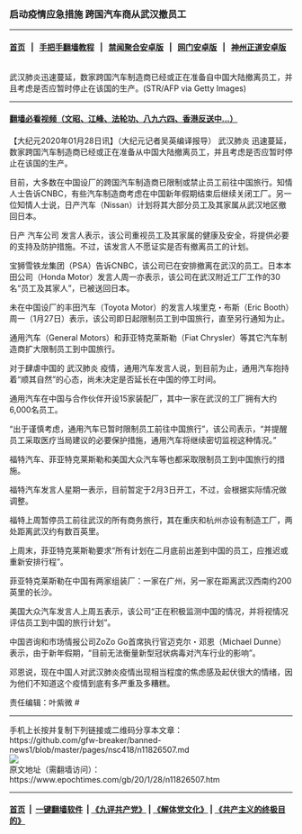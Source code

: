 ### 启动疫情应急措施 跨国汽车商从武汉撤员工
------------------------

#### [首页](https://github.com/gfw-breaker/banned-news1/blob/master/README.md) &nbsp;&nbsp;|&nbsp;&nbsp; [手把手翻墙教程](https://github.com/gfw-breaker/guides/wiki) &nbsp;&nbsp;|&nbsp;&nbsp; [禁闻聚合安卓版](https://github.com/gfw-breaker/bn-android) &nbsp;&nbsp;|&nbsp;&nbsp; [网门安卓版](https://github.com/oGate2/oGate) &nbsp;&nbsp;|&nbsp;&nbsp; [神州正道安卓版](https://github.com/SzzdOgate/update) 



<div><img alt="" class="aligncenter wp-post-image" src="https://i.epochtimes.com/assets/uploads/2020/01/GettyImages-687075452-600x400.jpg"/>
<div class="red16 caption">
 <p>
  武汉肺炎迅速蔓延，数家跨国汽车制造商已经或正在准备自中国大陆撤离员工，并且考虑是否应暂时停止在该国的生产。(STR/AFP via Getty Images)
 </p>
</div>
</div><hr/>

#### [翻墙必看视频（文昭、江峰、法轮功、八九六四、香港反送中...）](http://167.172.214.107/home.html)

<div><p>
 【大纪元2020年01月28日讯】（大纪元记者吴英编译报导）
 <ok href="https://www.epochtimes.com/gb/tag/%E6%AD%A6%E6%B1%89%E8%82%BA%E7%82%8E.html">
  武汉肺炎
 </ok>
 迅速蔓延，数家跨国汽车制造商已经或正在准备从中国大陆撤离员工，并且考虑是否应暂时停止在该国的生产。
</p>
<p>
 目前，大多数在中国设厂的跨国汽车制造商已限制或禁止员工前往中国旅行。知情人士告诉CNBC，有些汽车制造商考虑在中国新年假期结束后继续关闭工厂。另一位知情人士说，日产汽车（Nissan）计划将其大部分员工及其家属从武汉地区撤回日本。
</p>
<p>
 日产
 <ok href="https://www.epochtimes.com/gb/tag/%E6%B1%BD%E8%BD%A6%E5%85%AC%E5%8F%B8.html">
  汽车公司
 </ok>
 发言人表示，该公司重视员工及其家属的健康及安全，将提供必要的支持及防护措施。不过，该发言人不愿证实是否有撤离员工的计划。
</p>
<p>
 宝狮雪铁龙集团（PSA）告诉CNBC，该公司已在安排撤离在武汉的员工。日本本田公司（Honda Motor）发言人周一亦表示，该公司在武汉附近工厂工作的30名“员工及其家人”，已被送回日本。
</p>
<p>
 未在中国设厂的丰田汽车（Toyota Motor）的发言人埃里克・布斯（Eric Booth）周一（1月27日）表示，该公司即日起限制员工到中国旅行，直至另行通知为止。
</p>
<p>
 通用汽车（General Motors）和菲亚特克莱斯勒（Fiat Chrysler）等其它汽车制造商扩大限制员工到中国旅行。
</p>
<p>
 对于肆虐中国的
 <ok href="https://www.epochtimes.com/gb/tag/%E6%AD%A6%E6%B1%89%E8%82%BA%E7%82%8E.html">
  武汉肺炎
 </ok>
 疫情，通用汽车发言人说，到目前为止，通用汽车抱持着“顺其自然”的心态，尚未决定是否延长在中国的停工时间。
</p>
<p>
 通用汽车在中国与合作伙伴开设15家装配厂，其中一家在武汉的工厂拥有大约6,000名员工。
</p>
<p>
 “出于谨慎考虑，通用汽车已暂时限制员工前往中国旅行”，该公司表示，“并提醒员工采取医疗当局建议的必要保护措施，通用汽车将继续密切监视这种情况。”
</p>
<p>
 福特汽车、菲亚特克莱斯勒和美国大众汽车等也都采取限制员工到中国旅行的措施。
</p>
<p>
 福特汽车发言人星期一表示，目前暂定于2月3日开工，不过，会根据实际情况做调整。
</p>
<p>
 福特上周暂停员工前往武汉的所有商务旅行，其在重庆和杭州亦设有制造工厂，两处距离武汉约有数百英里。
</p>
<p>
 上周末，菲亚特克莱斯勒要求“所有计划在二月底前出差到中国的员工，应推迟或重新安排行程”。
</p>
<p>
 菲亚特克莱斯勒在中国有两家组装厂：一家在广州，另一家在距离武汉西南约200英里的长沙。
</p>
<p>
 美国大众汽车发言人上周五表示，该公司“正在积极监测中国的情况，并将视情况评估员工到中国的旅行计划”。
</p>
<p>
 中国咨询和市场情报公司ZoZo Go首席执行官迈克尔・邓恩（Michael Dunne）表示，由于新年假期，“目前无法衡量新型冠状病毒对汽车行业的影响”。
</p>
<p>
 邓恩说，现在中国人对武汉肺炎疫情出现相当程度的焦虑感及起伏很大的情绪，因为他们不知道这个疫情到底有多严重及多糟糕。
</p>
<p>
 责任编辑：叶紫微 #
</p>
</div>
<hr/>
手机上长按并复制下列链接或二维码分享本文章：<br/>
https://github.com/gfw-breaker/banned-news1/blob/master/pages/nsc418/n11826507.md <br/>
<a href='https://github.com/gfw-breaker/banned-news1/blob/master/pages/nsc418/n11826507.md'><img src='https://github.com/gfw-breaker/banned-news1/blob/master/pages/nsc418/n11826507.md.png'/></a> <br/>
原文地址（需翻墙访问）：https://www.epochtimes.com/gb/20/1/28/n11826507.htm


------------------------
#### [首页](https://github.com/gfw-breaker/banned-news1/blob/master/README.md) &nbsp;|&nbsp; [一键翻墙软件](https://github.com/gfw-breaker/nogfw/blob/master/README.md) &nbsp;| [《九评共产党》](https://github.com/gfw-breaker/9ping.md/blob/master/README.md#九评之一评共产党是什么) | [《解体党文化》](https://github.com/gfw-breaker/jtdwh.md/blob/master/README.md) | [《共产主义的终极目的》](https://github.com/gfw-breaker/gczydzjmd.md/blob/master/README.md)


<img src='http://gfw-breaker.win/banned-news/pages/nsc418/n11826507.md' width='0px' height='0px'/>